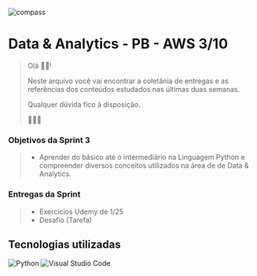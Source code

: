 ![compass](https://vetores.org/d/compass-uol.svg)

# Data & Analytics - PB - AWS 3/10

> Olá 👋🏼! 
> 
> Neste arquivo você vai encontrar a coletânia de entregas e as referências dos conteúdos estudados nas últimas duas semanas.
> 
> Qualquer dúvida fico à disposição. 
> 
> 👩🏻‍💻

### Objetivos da Sprint 3
>
> - Aprender do básico até o intermediário na Linguagem Python e compreender diversos conceitos utilizados na área de de Data & Analytics.
>
### Entregas da Sprint
>
> - Exercícios Udemy de 1/25
> - Desafio (Tarefa)
>
## Tecnologias utilizadas
![Python](https://img.shields.io/badge/python-3670A0?style=for-the-badge&logo=python&logoColor=ffdd54)
![Visual Studio Code](https://img.shields.io/badge/Visual%20Studio%20Code-0078d7.svg?style=for-the-badge&logo=visual-studio-code&logoColor=white)
